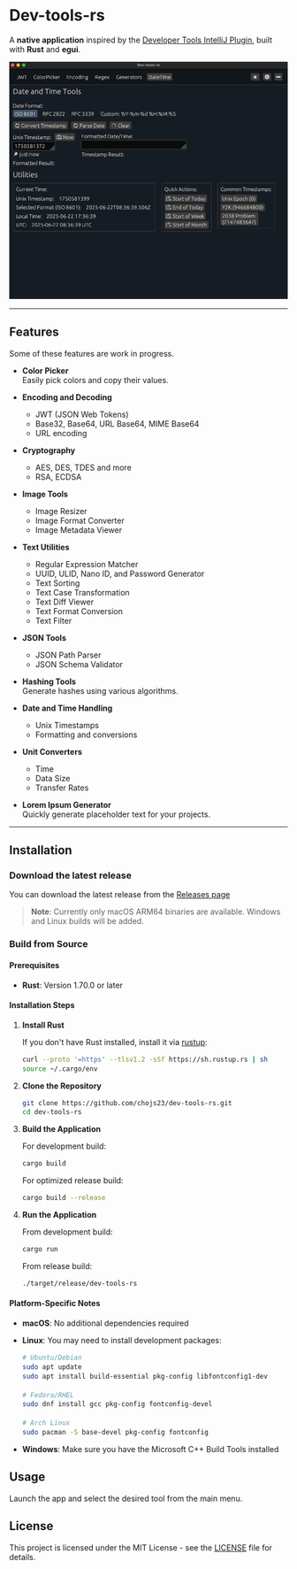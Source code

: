# Dev-tools-rs

A **native application** inspired by the [Developer Tools IntelliJ Plugin](https://plugins.jetbrains.com/plugin/21904-developer-tools), built with **Rust** and **egui**.

![til](./blob/master/preview.png)

---

## Features

Some of these features are work in progress.

- **Color Picker**  
  Easily pick colors and copy their values.

- **Encoding and Decoding**

  - JWT (JSON Web Tokens)
  - Base32, Base64, URL Base64, MIME Base64
  - URL encoding

- **Cryptography**

  - AES, DES, TDES and more
  - RSA, ECDSA

- **Image Tools**

  - Image Resizer
  - Image Format Converter
  - Image Metadata Viewer

- **Text Utilities**

  - Regular Expression Matcher
  - UUID, ULID, Nano ID, and Password Generator
  - Text Sorting
  - Text Case Transformation
  - Text Diff Viewer
  - Text Format Conversion
  - Text Filter

- **JSON Tools**

  - JSON Path Parser
  - JSON Schema Validator

- **Hashing Tools**  
  Generate hashes using various algorithms.

- **Date and Time Handling**

  - Unix Timestamps
  - Formatting and conversions

- **Unit Converters**

  - Time
  - Data Size
  - Transfer Rates

- **Lorem Ipsum Generator**  
  Quickly generate placeholder text for your projects.

---

## Installation

### Download the latest release

You can download the latest release from the [Releases page](https://github.com/chojs23/dev-tools-rs/releases)

> **Note**: Currently only macOS ARM64 binaries are available. Windows and Linux builds will be added.

### Build from Source

#### Prerequisites

- **Rust**: Version 1.70.0 or later

#### Installation Steps

1. **Install Rust**

   If you don't have Rust installed, install it via [rustup](https://rustup.rs/):

   ```bash
   curl --proto '=https' --tlsv1.2 -sSf https://sh.rustup.rs | sh
   source ~/.cargo/env
   ```

2. **Clone the Repository**

   ```bash
   git clone https://github.com/chojs23/dev-tools-rs.git
   cd dev-tools-rs
   ```

3. **Build the Application**

   For development build:

   ```bash
   cargo build
   ```

   For optimized release build:

   ```bash
   cargo build --release
   ```

4. **Run the Application**

   From development build:

   ```bash
   cargo run
   ```

   From release build:

   ```bash
   ./target/release/dev-tools-rs
   ```

#### Platform-Specific Notes

- **macOS**: No additional dependencies required
- **Linux**: You may need to install development packages:

  ```bash
  # Ubuntu/Debian
  sudo apt update
  sudo apt install build-essential pkg-config libfontconfig1-dev

  # Fedora/RHEL
  sudo dnf install gcc pkg-config fontconfig-devel

  # Arch Linux
  sudo pacman -S base-devel pkg-config fontconfig
  ```

- **Windows**: Make sure you have the Microsoft C++ Build Tools installed

## Usage

Launch the app and select the desired tool from the main menu.

## License

This project is licensed under the MIT License - see the [LICENSE](LICENSE) file for details.
